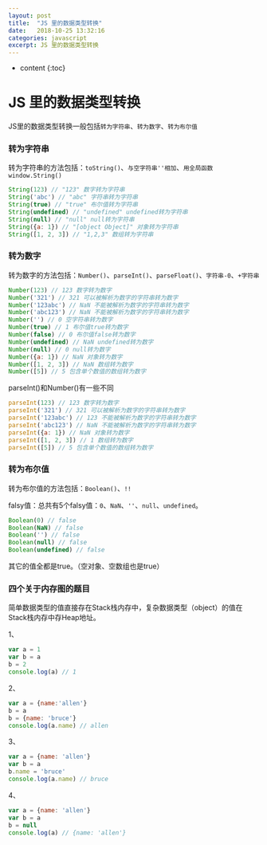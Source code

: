 ```yaml
---
layout: post
title:  "JS 里的数据类型转换"
date:   2018-10-25 13:32:16
categories: javascript
excerpt: JS 里的数据类型转换
---
```


* content
{:toc}

# JS 里的数据类型转换

JS里的数据类型转换一般包括`转为字符串`、`转为数字`、`转为布尔值`

### 转为字符串

转为字符串的方法包括：`toString()`、`与空字符串''相加`、`用全局函数window.String()`

```js
String(123) // "123" 数字转为字符串
String('abc') // "abc" 字符串转为字符串
String(true) // "true" 布尔值转为字符串
String(undefined) // "undefined" undefined转为字符串
String(null) // "null" null转为字符串
String({a: 1}) // "[object Object]" 对象转为字符串
String([1, 2, 3]) // "1,2,3" 数组转为字符串
```

### 转为数字

转为数字的方法包括：`Number()`、`parseInt()`、`parseFloat()`、`字符串-0`、`+字符串`

```js
Number(123) // 123 数字转为数字
Number('321') // 321 可以被解析为数字的字符串转为数字
Number('123abc') // NaN 不能被解析为数字的字符串转为数字
Number('abc123') // NaN 不能被解析为数字的字符串转为数字
Number('') // 0 空字符串转为数字
Number(true) // 1 布尔值true转为数字
Number(false) // 0 布尔值false转为数字
Number(undefined) // NaN undefined转为数字
Number(null) // 0 null转为数字
Number({a: 1}) // NaN 对象转为数字
Number([1, 2, 3]) // NaN 数组转为数字
Number([5]) // 5 包含单个数值的数组转为数字
```

parseInt()和Number()有一些不同

```js
parseInt(123) // 123 数字转为数字
parseInt('321') // 321 可以被解析为数字的字符串转为数字
parseInt('123abc') // 123 不能被解析为数字的字符串转为数字
parseInt('abc123') // NaN 不能被解析为数字的字符串转为数字
parseInt({a: 1}) // NaN 对象转为数字
parseInt([1, 2, 3]) // 1 数组转为数字
parseInt([5]) // 5 包含单个数值的数组转为数字
```

### 转为布尔值

转为布尔值的方法包括：`Boolean()`、`!!`

falsy值：总共有5个falsy值：`0`、`NaN`、`''`、`null`、`undefined`。

```js
Boolean(0) // false
Boolean(NaN) // false
Boolean('') // false
Boolean(null) // false
Boolean(undefined) // false
```

其它的值全都是true。（空对象、空数组也是true）

### 四个关于内存图的题目

简单数据类型的值直接存在Stack栈内存中，复杂数据类型（object）的值在Stack栈内存中存Heap地址。

1、

```js
var a = 1
var b = a
b = 2
console.log(a) // 1
```

2、

```js
var a = {name:'allen'}
b = a
b = {name: 'bruce'}
console.log(a.name) // allen
```

3、

```js
var a = {name: 'allen'}
var b = a
b.name = 'bruce'
console.log(a.name) // bruce
```

4、

```js
var a = {name: 'allen'}
var b = a
b = null
console.log(a) // {name: 'allen'}
```